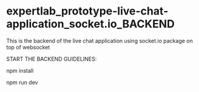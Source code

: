 # expertlab_prototype-live-chat-application_socket.io_BACKEND
This is the backend of the live chat application using socket.io package on top of websocket

START THE BACKEND GUIDELINES:

npm install

npm run dev
